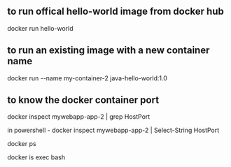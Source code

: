 ## to run offical hello-world image from docker hub
docker run hello-world



## to run an existing image with a new container name
docker run --name my-container-2 java-hello-world:1.0


## to know the docker container port 
docker inspect mywebapp-app-2 | grep HostPort

in powershell -
docker inspect mywebapp-app-2 | Select-String  HostPort

docker ps 


docker is exec bash

